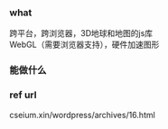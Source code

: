### what
跨平台，跨浏览器，3D地球和地图的js库    
WebGL（需要浏览器支持），硬件加速图形    

### 能做什么





### ref url
cseium.xin/wordpress/archives/16.html
